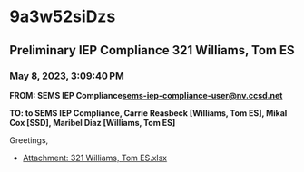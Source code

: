 # 9a3w52siDzs
## Preliminary IEP Compliance 321 Williams, Tom ES
### May 8, 2023, 3:09:40 PM
**FROM: SEMS IEP Compliance<sems-iep-compliance-user@nv.ccsd.net>**

**TO: to SEMS IEP Compliance, Carrie Reasbeck [Williams, Tom ES], Mikal Cox [SSD], Maribel Diaz [Williams, Tom ES]**


Greetings, 





* [Attachment: 321 Williams, Tom ES.xlsx](9a3w52siDzs-attachment-1.xlsx)
